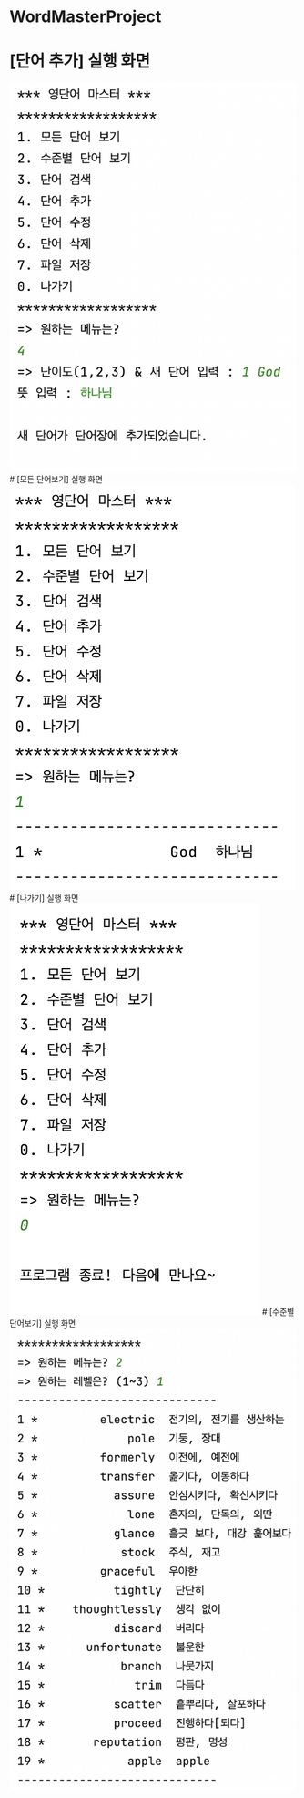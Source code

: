 # WordMasterProject
# [단어 추가] 실행 화면
<img src="https://github.com/hyunwookoo13/WordMasterProject/blob/master/screenshot/%E1%84%83%E1%85%A1%E1%86%AB%E1%84%8B%E1%85%A5%E1%84%8E%E1%85%AE%E1%84%80%E1%85%A1.png?raw=true">
# [모든 단어보기] 실행 화면
<img src="https://github.com/hyunwookoo13/WordMasterProject/blob/master/screenshot/%E1%84%86%E1%85%A9%E1%84%83%E1%85%B3%E1%86%AB%E1%84%83%E1%85%A1%E1%86%AB%E1%84%8B%E1%85%A5%E1%84%87%E1%85%A9%E1%84%80%E1%85%B5.png?raw=true">
# [나가기] 실행 화면
<img src="https://github.com/hyunwookoo13/WordMasterProject/blob/master/screenshot/%E1%84%82%E1%85%A1%E1%84%80%E1%85%A1%E1%84%80%E1%85%B5.png?raw=true">
# [수준별 단어보기] 실행 화면
<img src="https://github.com/hyunwookoo13/WordMasterProject/blob/master/screenshot/searchLevel.png?raw=true">
